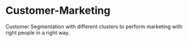# Customer-Marketing
Customer Segmentation with different clusters to perform marketing with right people in a right way.
